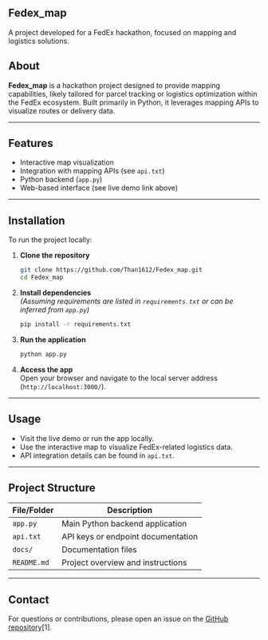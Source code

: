 ## Fedex_map

A project developed for a FedEx hackathon, focused on mapping and logistics solutions. 

## About

**Fedex_map** is a hackathon project designed to provide mapping capabilities, likely tailored for parcel tracking or logistics optimization within the FedEx ecosystem. Built primarily in Python, it leverages mapping APIs to visualize routes or delivery data.

---

## Features

- Interactive map visualization
- Integration with mapping APIs (see `api.txt`)
- Python backend (`app.py`)
- Web-based interface (see live demo link above)

---

## Installation

To run the project locally:

1. **Clone the repository**
   ```bash
   git clone https://github.com/Than1612/Fedex_map.git
   cd Fedex_map
   ```

2. **Install dependencies**  
   *(Assuming requirements are listed in `requirements.txt` or can be inferred from `app.py`)*  
   ```bash
   pip install -r requirements.txt
   ```

3. **Run the application**
   ```bash
   python app.py
   ```

4. **Access the app**  
   Open your browser and navigate to the local server address (`http://localhost:3000/`).

---

## Usage

- Visit the live demo or run the app locally.
- Use the interactive map to visualize FedEx-related logistics data.
- API integration details can be found in `api.txt`.

---

## Project Structure

| File/Folder   | Description                          |
|---------------|--------------------------------------|
| `app.py`      | Main Python backend application      |
| `api.txt`     | API keys or endpoint documentation   |
| `docs/`       | Documentation files                  |
| `README.md`   | Project overview and instructions    |

---

## Contact

For questions or contributions, please open an issue on the [GitHub repository](https://github.com/Than1612/Fedex_map)[1].
